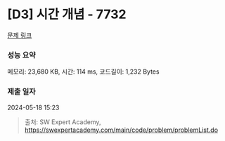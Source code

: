 # [D3] 시간 개념 - 7732 

[문제 링크](https://swexpertacademy.com/main/code/problem/problemDetail.do?contestProbId=AWrDLM0aRA8DFARG) 

### 성능 요약

메모리: 23,680 KB, 시간: 114 ms, 코드길이: 1,232 Bytes

### 제출 일자

2024-05-18 15:23



> 출처: SW Expert Academy, https://swexpertacademy.com/main/code/problem/problemList.do